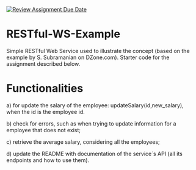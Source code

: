 [![Review Assignment Due Date](https://classroom.github.com/assets/deadline-readme-button-24ddc0f5d75046c5622901739e7c5dd533143b0c8e959d652212380cedb1ea36.svg)](https://classroom.github.com/a/4lLSc0hd)
# RESTful-WS-Example
Simple RESTful Web Service used to illustrate the concept (based on the example by S. Subramanian on DZone.com).
Starter code for the assignment described below.

# Functionalities 

a) for update the salary of the employee:
    updateSalary(id,new_salary), when the id is the employee id.

b) check for errors, such as when trying to update information for a employee that does not exist;

c) retrieve the average salary, considering all the employees;

d) update the README with documentation of the service´s API (all its endpoints and how to use them).
